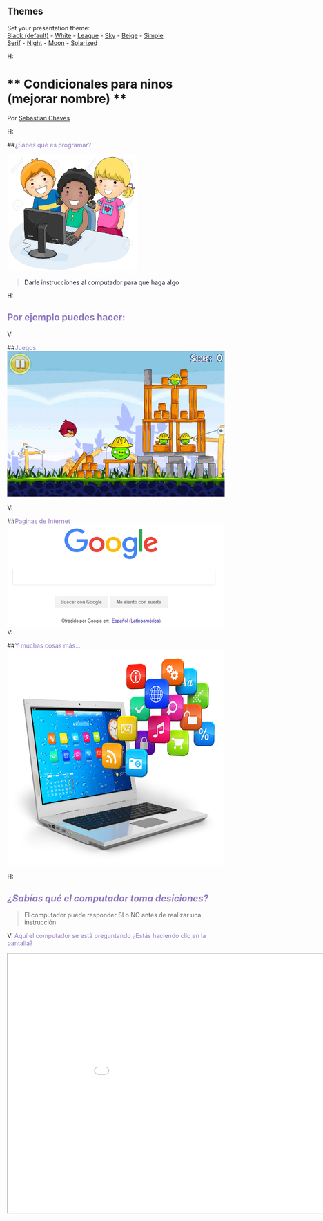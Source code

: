 <section id="themes">
	<h2>Themes</h2>
		<p>
			Set your presentation theme: <br>
			<!-- Hacks to swap themes after the page has loaded. Not flexible and only intended for the reveal.js demo deck. -->
			<a href="#" onclick="document.getElementById('theme').setAttribute('href','css/theme/black.css'); return false;">Black (default)</a> -
			<a href="#" onclick="document.getElementById('theme').setAttribute('href','css/theme/white.css'); return false;">White</a> -
			<a href="#" onclick="document.getElementById('theme').setAttribute('href','css/theme/league.css'); return false;">League</a> -
			<a href="#" onclick="document.getElementById('theme').setAttribute('href','css/theme/sky.css'); return false;">Sky</a> -
			<a href="#" onclick="document.getElementById('theme').setAttribute('href','css/theme/beige.css'); return false;">Beige</a> -
			<a href="#" onclick="document.getElementById('theme').setAttribute('href','css/theme/simple.css'); return false;">Simple</a> <br>
			<a href="#" onclick="document.getElementById('theme').setAttribute('href','css/theme/serif.css'); return false;">Serif</a> -
			<a href="#" onclick="document.getElementById('theme').setAttribute('href','css/theme/night.css'); return false;">Night</a> -
			<a href="#" onclick="document.getElementById('theme').setAttribute('href','css/theme/moon.css'); return false;">Moon</a> -
			<a href="#" onclick="document.getElementById('theme').setAttribute('href','css/theme/solarized.css'); return false;">Solarized</a>
		</p>
</section>

H:

# ** Condicionales para ninos (mejorar nombre) **

Por  [Sebastian Chaves](https://github.com/adamantwharf)

H:

##<font color=#9179C1>¿Sabes qué es programar? </font>

<img src="images/kidsCompt.jpg" width=300 height=270></img>

><font color=#1C122E>Darle instrucciones al computador para que haga algo </font> <!-- .element: class="fragment" data-fragment-index="1"-->


H:

## <font color=#9179C1>Por ejemplo puedes hacer:</font>


V:

##<font color=#9179C1>Juegos </font>
<img src="images/juego.jpg" ></img>

V:

##<font color=#9179C1>Paginas de Internet </font>
<img src="images/google.png" ></img>
V:

##<font color=#9179C1>Y muchas cosas más... </font>
<img src="images/comp.jpg" width=600 height=500></img>



H:
## <font color=#9179C1>*¿Sabías qué el computador toma desiciones?*</font>

>El computador puede responder SI o NO antes de realizar una instrucción

V:
<font color=#9179C1>Aquí el computador se está preguntando ¿Estás haciendo clic en la pantalla?</font>

<iframe src="sketches/clic.html" width="1000" height="600" align="center">

V:
<<<<<<< HEAD

##<font color=#9179C1>Cuando haces clic</font>

>##<font color=#9179C1>	El computador realiza la acción</font>

=======
Si la respuesta es SI, el computador realiza la acción
>>>>>>> 556a125ee0c9a4a87972e0997c6e8fee018a31f5
H:
# <font color=#9179C1>*Es tu turno*</font>

>Ahora tu debes tomar una decisión antes de realizar una instrucción

V:
###  <font color=#9179C1>¿Cuándo debo cruzar la calle?</font>

>Oprime la tecla con la letra 'D' cuando creas que debes cruzar la calle


V:
#### <font color="red">Piensa con cuidado! </font>

<iframe src="sketches/trafficLight.html" width="1000" height="600" align="center">

H:

##   <font color="red">Piensa con cuidado! </font>

<!-- .slide: data-background="#2E9AFE"  -->



V:
## References

* [P5*JS](http://p5js.org/)
* [P5.PLay](http://p5play.molleindustria.org/)
* [Sounds Resources](http://www.sounds-resource.com/)
